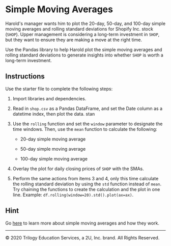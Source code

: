 # Simple Moving Averages

Harold's manager wants him to plot the 20-day, 50-day, and 100-day simple moving averages and rolling standard deviations for Shopify Inc. stock (`SHOP`). Upper management is considering a long-term investment in `SHOP`, but they want to ensure they are making a move at the right time.

Use the Pandas library to help Harold plot the simple moving averages and rolling standard deviations to generate insights into whether `SHOP` is worth a long-term investment.

## Instructions

Use the starter file to complete the following steps:

1. Import libraries and dependencies.

2. Read in `shop.csv` as a Pandas DataFrame, and set the Date column as a datetime index, then plot the data. stan

3. Use the `rolling` function and set the `window` parameter to designate the time windows. Then, use the `mean` function to calculate the following:

    * 20-day simple moving average

    * 50-day simple moving average

    * 100-day simple moving average

4. Overlay the plot for daily closing prices of `SHOP` with the SMAs.

5. Perform the same actions from items 3 and 4, only this time calculate the rolling standard deviation by using the `std` function instead of `mean`.  Try chaining the functions to create the calculation and the plot in one line.  Example: `df.rolling(window=20).std().plot(ax=ax)`.

## Hint

Go [here](https://www.investopedia.com/terms/s/sma.asp) to learn more about simple moving averages and how they work.

---

© 2020 Trilogy Education Services, a 2U, Inc. brand. All Rights Reserved.
